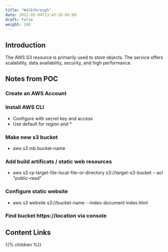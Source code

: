 ```yaml
---
title: "Walkthrough"
date: 2022-05-04T13:43:26-05:00
draft: false
weight: 100
---
```


## Introduction

The AWS S3 resource is primarily used to store objects. The service offers scalability, data availability, security, and high performance.

## Notes from POC

### Create an AWS Account

### Install AWS CLI
- Configure with secret key and access
- Use default for region and *

### Make new s3 bucket
- aws s3 mb bucket-name

### Add build artificats / static web resources
- aws s3 cp target-file-local-file-or-directory s3://target-s3-bucket --acl "public-read"

### Configure static website
- aws s3 website s3://bucket-name --index-document index.html

### Find bucket https://location via console


## Content Links

{{% children %}}
